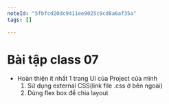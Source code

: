 ```yaml
---
noteId: "5fbfcd20dc9411ee9025c9cd8a6af35a"
tags: []

---
```


# Bài tập class 07

- Hoàn thiện ít nhất 1 trang UI của Project của mình
  1. Sử dụng external CSS(link file .css ở bên ngoài)
  2. Dùng flex box để chia layout
  